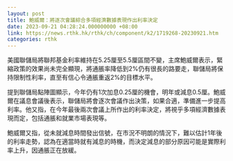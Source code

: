 ```yaml
---
layout: post
title: 鮑威爾：將逐次會議綜合多項經濟數據表現作出利率決定
date: 2023-09-21 04:28:24.000000000 +08:00
link: https://news.rthk.hk/rthk/ch/component/k2/1719268-20230921.htm
categories: rthk
---
```


美國聯儲局將聯邦基金利率維持在5.25厘至5.5厘區間不變，主席鮑威爾表示，緊縮政策的效果尚未完全顯現，將通脹率降低到2%仍有很長的路要走，聯儲局將保持限制性利率，直至有信心令通脹重返2%的目標水平。

提到聯儲局點陣圖顯示，今年仍有1次加息0.25厘的機會，明年或減息0.5厘。鮑威爾在議息會議後表示，聯儲局將會逐次會議作出決策，如果合適，準備進一步提高利率。他又指，在今年最後兩次會議上所作出的利率決定，將視乎多項經濟數據表現而定，包括通脹和就業市場表現等。

鮑威爾又指，從未就減息時間發出信號，在市況不明朗的情況下，難以估計1年後的利率走勢，認為在適當時就有減息的時機，而決定減息的部分原因可能是實際利率上升，因通脹正在放緩。
